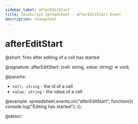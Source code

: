 ```yaml
---
sidebar_label: afterEditStart
title: JavaScript Spreadsheet - afterEditStart Event
description: changetext
---
```


# afterEditStart

@short: fires after editing of a cell has started

@signature: afterEditStart: (cell: string, value: string) => void;

@params:
- `cell: string` - the id of a cell
- `value: string` - the value of a cell

@example:
spreadsheet.events.on("afterEditStart", function(){
 	console.log("Editing has started");
});

@descr:
